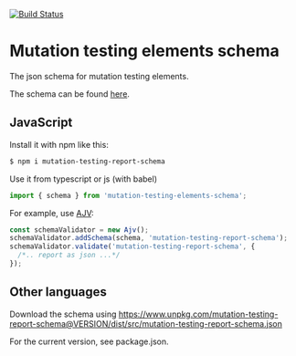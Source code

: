 [![Build Status](https://github.com/stryker-mutator/mutation-testing-elements/workflows/CI/badge.svg)](https://github.com/stryker-mutator/mutation-testing-elements/actions?query=workflow%3ACI+branch%3Amaster)

# Mutation testing elements schema

The json schema for mutation testing elements.

The schema can be found [here](https://github.com/stryker-mutator/mutation-testing-elements/blob/master/packages/report-schema/src/mutation-testing-report-schema.json).

## JavaScript

Install it with npm like this:

```sh
$ npm i mutation-testing-report-schema
```

Use it from typescript or js (with babel)

```ts
import { schema } from 'mutation-testing-elements-schema';
```

For example, use [AJV](https://github.com/epoberezkin/ajv#ajv-another-json-schema-validator):

```ts
const schemaValidator = new Ajv();
schemaValidator.addSchema(schema, 'mutation-testing-report-schema');
schemaValidator.validate('mutation-testing-report-schema', {
  /*.. report as json ...*/
});
```

## Other languages

Download the schema using https://www.unpkg.com/mutation-testing-report-schema@VERSION/dist/src/mutation-testing-report-schema.json

For the current version, see package.json.
